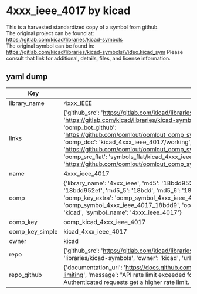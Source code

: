 # 4xxx_ieee_4017 by kicad  
This is a harvested standardized copy of a symbol from github.  
The original project can be found at:  
https://gitlab.com/kicad/libraries/kicad-symbols  
The original symbol can be found in:
https://gitlab.com/kicad/libraries/kicad-symbols/Video.kicad_sym
Please consult that link for additional, details, files, and license information.  
## yaml dump  
| Key | Value |  
| --- | --- |  
| library_name | 4xxx_IEEE |  
| links | {'github_src': 'https://gitlab.com/kicad/libraries/kicad-symbols/Video.kicad_sym', 'github_src_repo': 'https://gitlab.com/kicad/libraries/kicad-symbols', 'oomp_bot': 'kicad_4xxx_ieee_4017/working', 'oomp_bot_github': 'https://github.com/oomlout/oomlout_oomp_symbol_bot/tree/main/kicad_4xxx_ieee_4017/working', 'oomp_doc': 'kicad_4xxx_ieee_4017/working', 'oomp_doc_github': 'https://github.com/oomlout/oomlout_oomp_symbol_doc/tree/main/kicad_4xxx_ieee_4017/working', 'oomp_src_flat': 'symbols_flat/kicad_4xxx_ieee_4017/working', 'oomp_src_flat_github': 'https://github.com/oomlout/oomlout_oomp_symbol_src/tree/main/kicad_4xxx_ieee_4017/working'} |  
| name | 4xxx_ieee_4017 |  
| oomp | {'library_name': '4xxx_ieee', 'md5': '18bdd952ef5598036a2867d8f36b5863', 'md5_10': '18bdd952ef', 'md5_5': '18bdd', 'md5_6': '18bdd9', 'oomp_key': 'oomp_4xxx_ieee_4017', 'oomp_key_extra': 'oomp_symbol_4xxx_ieee_4017', 'oomp_key_full': 'oomp_symbol_4xxx_ieee_4017_18bdd9', 'oomp_key_simple': '4xxx_ieee_4017', 'owner_name': 'kicad', 'symbol_name': '4xxx_ieee_4017'} |  
| oomp_key | oomp_kicad_4xxx_ieee_4017 |  
| oomp_key_simple | kicad_4xxx_ieee_4017 |  
| owner | kicad |  
| repo | {'github_src': 'https://gitlab.com/kicad/libraries/kicad-symbols/Video.kicad_sym', 'name': 'libraries/kicad-symbols', 'owner': 'kicad', 'url': 'https://gitlab.com/kicad/libraries/kicad-symbols'} |  
| repo_github | {'documentation_url': 'https://docs.github.com/rest/overview/resources-in-the-rest-api#rate-limiting', 'message': "API rate limit exceeded for 84.66.173.59. (But here's the good news: Authenticated requests get a higher rate limit. Check out the documentation for more details.)"} |  

